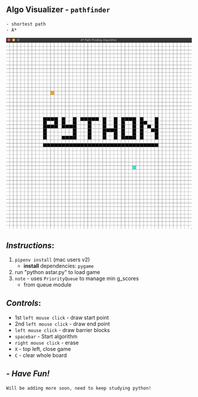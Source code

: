 ## Algo Visualizer - `pathfinder`
    - shortest path
    - A*

![](algo.gif)

## *Instructions*:
1. `pipenv install` (mac users v2)
    - **install** dependencies: `pygame`
2. run "python astar.py" to load game
3. `note` - uses `PriorityQueue` to manage min g_scores
    - from queue module

## *Controls*:
- 1st `left mouse click` - draw start point
- 2nd `left mouse click` - draw end point
- `left mouse click` - draw barrier blocks
- `spacebar` - Start algorithm
- `right mouse click` - erase
- `X` - top left, close game
- `C` - clear whole board


##  -  *Have Fun!*

    Will be adding more soon, need to keep studying python! 